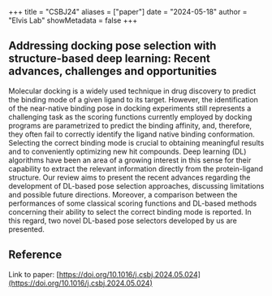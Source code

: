 +++
title = "CSBJ24"
aliases = ["paper"]
date = "2024-05-18"
author = "Elvis Lab"
showMetadata = false
+++

## Addressing docking pose selection with structure-based deep learning: Recent advances, challenges and opportunities

Molecular docking is a widely used technique in drug discovery to predict the binding mode of a given ligand to its target. However, the identification of the near-native binding pose in docking experiments still represents a challenging task as the scoring functions currently employed by docking programs are parametrized to predict the binding affinity, and, therefore, they often fail to correctly identify the ligand native binding conformation. Selecting the correct binding mode is crucial to obtaining meaningful results and to conveniently optimizing new hit compounds. Deep learning (DL) algorithms have been an area of a growing interest in this sense for their capability to extract the relevant information directly from the protein-ligand structure. Our review aims to present the recent advances regarding the development of DL-based pose selection approaches, discussing limitations and possible future directions. Moreover, a comparison between the performances of some classical scoring functions and DL-based methods concerning their ability to select the correct binding mode is reported. In this regard, two novel DL-based pose selectors developed by us are presented.

## Reference

Link to paper: [https://doi.org/10.1016/j.csbj.2024.05.024](https://doi.org/10.1016/j.csbj.2024.05.024)
